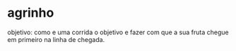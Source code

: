 # agrinho
objetivo: como e uma corrida o objetivo e fazer com que a sua fruta chegue em primeiro na linha de chegada.
